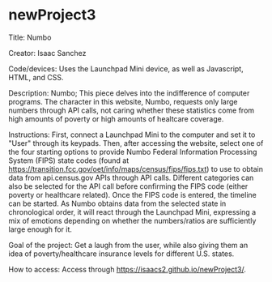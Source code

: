 # newProject3

Title: Numbo

Creator: Isaac Sanchez

Code/devices: Uses the Launchpad Mini device, as well as Javascript, HTML, and CSS.

Description: Numbo; This piece delves into the indifference of computer programs. The character in this website, Numbo, requests only large numbers through API calls, not caring whether these statistics come from high amounts of poverty or high amounts of healtcare coverage.

Instructions: First, connect a Launchpad Mini to the computer and set it to "User" through its keypads. Then, after accessing the website, select one of the four starting options to provide Numbo Federal Information Processing System (FIPS) state codes (found at https://transition.fcc.gov/oet/info/maps/census/fips/fips.txt) to use to obtain data from api.census.gov APIs through API calls. Different categories can also be selected for the API call before confirming the FIPS code (either poverty or healthcare related). Once the FIPS code is entered, the timeline can be started. As Numbo obtains data from the selected state in chronological order, it will react through the Launchpad Mini, expressing a mix of emotions depending on whether the numbers/ratios are sufficiently large enough for it.

Goal of the project: Get a laugh from the user, while also giving them an idea of poverty/healthcare insurance levels for different U.S. states.

How to access: Access through https://isaacs2.github.io/newProject3/.
